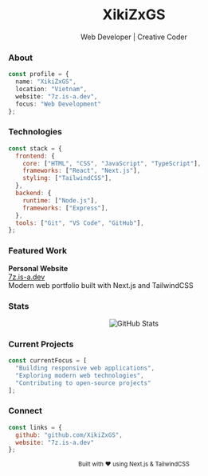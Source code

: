 <div align="center">
  <h1>XikiZxGS</h1>
  <p>Web Developer | Creative Coder</p>
</div>

### About

```typescript
const profile = {
  name: "XikiZxGS",
  location: "Vietnam",
  website: "7z.is-a.dev",
  focus: "Web Development"
};
```

### Technologies

```javascript
const stack = {
  frontend: {
    core: ["HTML", "CSS", "JavaScript", "TypeScript"],
    frameworks: ["React", "Next.js"],
    styling: ["TailwindCSS"],
  },
  backend: {
    runtime: ["Node.js"],
    frameworks: ["Express"],
  },
  tools: ["Git", "VS Code", "GitHub"],
};
```

### Featured Work

**Personal Website**  
[7z.is-a.dev](https://7z.is-a.dev)  
Modern web portfolio built with Next.js and TailwindCSS

### Stats

<div align="center">
  <img src="/api/placeholder/400/180" alt="GitHub Stats"/>
</div>

### Current Projects

```typescript
const currentFocus = [
  "Building responsive web applications",
  "Exploring modern web technologies",
  "Contributing to open-source projects"
];
```

### Connect

```javascript
const links = {
  github: "github.com/XikiZxGS",
  website: "7z.is-a.dev"
};
```

<div align="center">
  <sub>Built with ❤️ using Next.js & TailwindCSS</sub>
</div>

